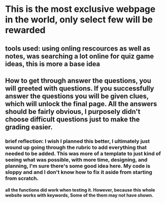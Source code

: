 # This is the most exclusive webpage in the world, only select few will be rewarded
## tools used: using onling rescources as well as notes, was searching a lot online for quiz game ideas, this is more a base idea
## How to get through answer the questions, you will greeted with questions. If you successfully answer the questions you will be given clues, which will unlock the final page. All the answers should be fairly obvious, I purposely didn't choose difficult questions just to make the grading easier. 
### brief reflection: I wish I planned this better, I ultimately just wound up going through the rubric to add everything that needed to be added. This was more of a template to just kind of seeing what was possible, with more time, designing, and planning, I'm sure there's some good idea here. My code is sloppy and and I don't know how to fix it aside from starting from scratch.
#### all the functions did work when testing it. However, because this whole website works with keywords, Some of the them may not have shown. 